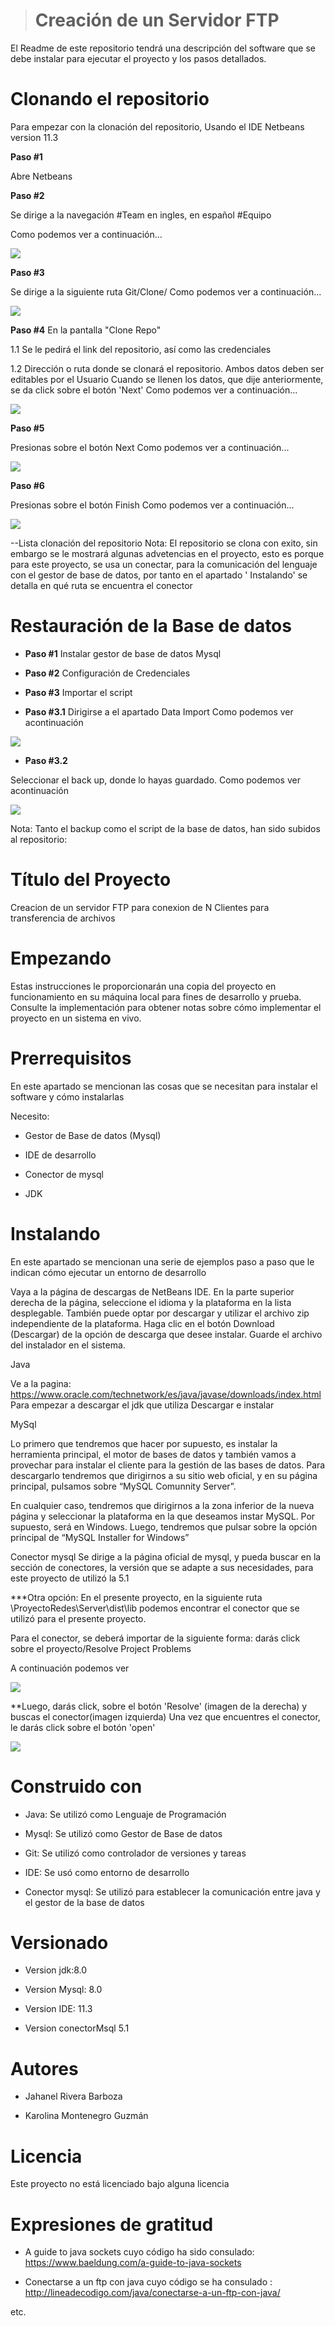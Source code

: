   > # Creación de un Servidor FTP


El Readme de este repositorio tendrá una descripción del software que se debe instalar
para ejecutar el proyecto y los pasos detallados. 


# Clonando el repositorio
Para empezar con la clonación del repositorio,
Usando el IDE Netbeans version 11.3

**Paso #1** 

Abre Netbeans

**Paso #2** 

Se dirige a la navegación #Team en ingles, en español #Equipo

Como podemos ver a continuación...

![](https://github.com/KarolXD/ProyectoRedes/blob/master/Imagenes%20de%20manual%20de%20usuario/team.PNG)


**Paso #3** 

Se dirige a la siguiente ruta Git/Clone/
Como podemos ver a continuación...

![](https://github.com/KarolXD/ProyectoRedes/blob/master/Imagenes%20de%20manual%20de%20usuario/ruta.PNG)


**Paso #4** 
En la pantalla "Clone Repo"

1.1 Se le pedirá el link del repositorio, así como las credenciales 

1.2 Dirección o ruta donde se clonará  el repositorio.
Ambos datos deben ser editables por el Usuario
Cuando se llenen los datos, que dije anteriormente, se da click sobre el botón 'Next'
Como podemos ver a continuación...


![](https://github.com/KarolXD/ProyectoRedes/blob/master/Imagenes%20de%20manual%20de%20usuario/cloneteRepo.PNG)


**Paso #5**  

Presionas sobre el botón Next
Como podemos ver a continuación...

![](https://github.com/KarolXD/ProyectoRedes/blob/master/Imagenes%20de%20manual%20de%20usuario/next1.PNG)

**Paso #6**

Presionas sobre el botón Finish
Como podemos ver a continuación...

![](https://github.com/KarolXD/ProyectoRedes/blob/master/Imagenes%20de%20manual%20de%20usuario/finist.PNG)


--Lista clonación del repositorio
Nota: El repositorio se clona con exito, sin embargo  se le mostrará algunas advetencias en el proyecto, esto es porque para este proyecto, se usa un conectar, para la comunicación del lenguaje con el gestor de base de datos, por tanto en el apartado ' Instalando' se detalla en qué ruta se encuentra el conector


# Restauración de la Base de datos

* **Paso #1** Instalar gestor de base de datos Mysql

* **Paso #2**  Configuración de Credenciales

* **Paso #3** Importar el script

* **Paso #3.1** Dirigirse a el apartado Data Import Como podemos ver acontinuación


![](https://github.com/KarolXD/ProyectoRedes/blob/master/Imagenes%20de%20manual%20de%20usuario/uno.png)

* **Paso #3.2** 

Seleccionar el back up, donde lo hayas guardado. Como podemos ver acontinuación



![](https://github.com/KarolXD/ProyectoRedes/blob/master/Imagenes%20de%20manual%20de%20usuario/dos.png)


Nota: Tanto el backup como el script de la base de datos, han sido subidos al repositorio:

# Título del Proyecto
Creacion de un servidor FTP para conexion de N Clientes para transferencia de archivos


# Empezando

Estas instrucciones le proporcionarán una copia del proyecto en funcionamiento en su máquina local para fines de desarrollo y prueba. Consulte la implementación para obtener notas sobre cómo implementar el proyecto en un sistema en vivo.

# Prerrequisitos
En este apartado se mencionan las cosas que se necesitan para instalar el software y cómo instalarlas


Necesito:

* Gestor de Base de datos (Mysql)

* IDE de desarrollo

* Conector de mysql

* JDK




# Instalando
En este apartado se mencionan una serie de ejemplos paso a paso que le indican cómo ejecutar un entorno de desarrollo

Vaya a la página de descargas de NetBeans IDE.
En la parte superior derecha de la página, seleccione el idioma y la plataforma en la lista desplegable. También puede optar por descargar y utilizar el archivo zip independiente de la plataforma.
Haga clic en el botón Download (Descargar) de la opción de descarga que desee instalar.
Guarde el archivo del instalador en el sistema.

Java

Ve a la pagina:
https://www.oracle.com/technetwork/es/java/javase/downloads/index.html
Para empezar a descargar el jdk que utiliza 
Descargar e instalar

MySql

Lo primero que tendremos que hacer por supuesto, es instalar la herramienta principal,
 el motor de bases de datos y también vamos a provechar para instalar el cliente para la gestión 
de las bases de datos. Para descargarlo tendremos que dirigirnos a su sitio web oficial,
 y en su página principal, pulsamos sobre “MySQL Comunnity Server”.

En cualquier caso, tendremos que dirigirnos a la zona inferior de la nueva página y
 seleccionar la plataforma en la que deseamos instar MySQL. Por supuesto, será en Windows.
 Luego, tendremos que pulsar sobre la opción principal de “MySQL Installer for Windows”


Conector mysql
Se dirige a la página oficial de mysql, y pueda buscar en la sección de conectores, la versión que se adapte a sus necesidades, para este proyecto de utilizó la 5.1

***Otra opción: En el presente proyecto, en la siguiente ruta \\ProyectoRedes\Server\dist\lib
podemos encontrar el conector que se utilizó para el presente proyecto.  

Para el conector, se deberá importar de la siguiente forma: darás click sobre el proyecto/Resolve Project Problems

A continuación podemos ver


![](https://github.com/KarolXD/ProyectoRedes/blob/master/Imagenes%20de%20manual%20de%20usuario/rp.PNG)

**Luego, darás click, sobre el botón 'Resolve' (imagen de la derecha) y buscas el conector(imagen izquierda)
Una vez que encuentres el conector, le darás click sobre el botón 'open'

![](https://github.com/KarolXD/ProyectoRedes/blob/master/Imagenes%20de%20manual%20de%20usuario/conector.PNG)



# Construido con
* Java: Se utilizó como Lenguaje de Programación

* Mysql: Se utilizó como Gestor de Base de datos

* Git: Se utilizó como controlador de versiones y tareas

* IDE: Se usó como entorno de desarrollo

* Conector mysql: Se utilizó para establecer la comunicación entre java y el gestor de la base de datos

# Versionado

* Version jdk:8.0

* Version Mysql: 8.0

* Version IDE: 11.3

* Version conectorMsql 5.1

# Autores

* Jahanel Rivera Barboza

* Karolina Montenegro Guzmán

# Licencia
Este proyecto no está licenciado bajo alguna licencia

# Expresiones de gratitud

* A guide to java sockets cuyo código ha sido consulado: https://www.baeldung.com/a-guide-to-java-sockets

* Conectarse a un ftp con java cuyo código se ha consulado : http://lineadecodigo.com/java/conectarse-a-un-ftp-con-java/

etc.
